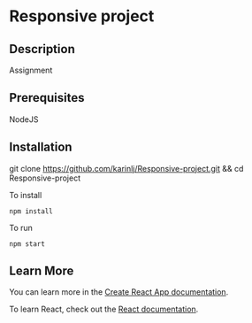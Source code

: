 # Responsive project

## Description
Assignment

## Prerequisites
NodeJS

## Installation
git clone https://github.com/karinlj/Responsive-project.git && cd Responsive-project

To install

```npm install```

To run

```npm start```


## Learn More

You can learn more in the [Create React App documentation](https://facebook.github.io/create-react-app/docs/getting-started).

To learn React, check out the [React documentation](https://reactjs.org/).

